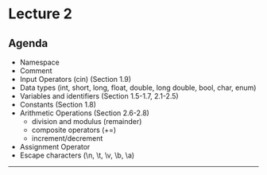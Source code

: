 # Lecture 2

## Agenda
- Namespace
- Comment
- Input Operators (cin) (Section 1.9)
- Data types (int, short, long, float, double, long double, bool, char, enum)
- Variables and identifiers (Section 1.5-1.7, 2.1-2.5)
- Constants (Section 1.8)
- Arithmetic Operations (Section 2.6-2.8)
  - division and modulus (remainder)
  - composite operators (+=)
  - increment/decrement
- Assignment Operator
- Escape characters (\n, \t, \v, \b, \a)
---
